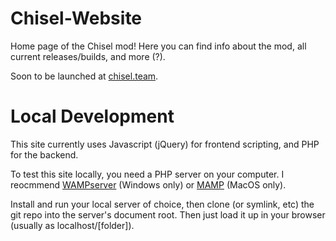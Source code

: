 # Chisel-Website

Home page of the Chisel mod! Here you can find info about the mod, all current releases/builds, and more (?).

Soon to be launched at [chisel.team](http://chisel.team).

# Local Development

This site currently uses Javascript (jQuery) for frontend scripting, and PHP for the backend.

To test this site locally, you need a PHP server on your computer. I reocmmend [WAMPserver](http://www.wampserver.com/en/) (Windows only) or [MAMP](https://www.mamp.info/en/) (MacOS only).

Install and run your local server of choice, then clone (or symlink, etc) the git repo into the server's document root. Then just load it up in your browser (usually as localhost/[folder]).
